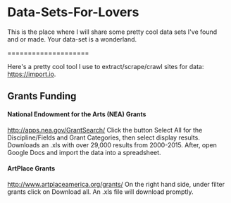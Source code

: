 Data-Sets-For-Lovers
====================

This is the place where I will share some pretty cool data sets I've found and or made. Your data-set is a wonderland.

====================

Here's a pretty cool tool I use to extract/scrape/crawl sites for data: https://import.io. 

## Grants Funding
#### National Endowment for the Arts (NEA) Grants
http://apps.nea.gov/GrantSearch/
Click the button Select All for the Discipline/Fields and Grant Categories, then select display results. Downloads an .xls with over 29,000 results from 2000-2015. After, open Google Docs and import the data into a spreadsheet.

#### ArtPlace Grants
http://www.artplaceamerica.org/grants/
On the right hand side, under filter grants click on Download all. An .xls file will download promptly. 

